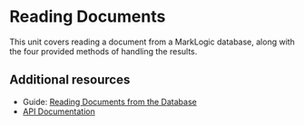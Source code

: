 # Reading Documents

This unit covers reading a document from a MarkLogic database, along with the
four provided methods of handling the results.

## Additional resources

- Guide: [Reading Documents from the Database](http://docs.marklogic.com/guide/node-dev/documents#id_54976)
- [API Documentation](http://docs.marklogic.com/jsdoc/documents.html#read)
